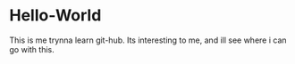Hello-World
===========

This is me trynna learn git-hub. Its interesting to me, and ill see where i can go with this.
